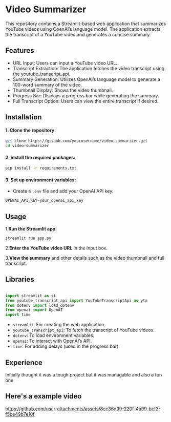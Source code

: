 # Video Summarizer #

This repository contains a Streamlit-based web application that summarizes YouTube videos using OpenAI’s language model. The application extracts the transcript of a YouTube video and generates a concise summary.

## Features ##

- URL Input: Users can input a YouTube video URL.
- Transcript Extraction: The application fetches the video transcript using the youtube_transcript_api.
- Summary Generation: Utilizes OpenAI’s language model to generate a 100-word summary of the video.
- Thumbnail Display: Shows the video thumbnail.
- Progress Bar: Displays a progress bar while generating the summary.
- Full Transcript Option: Users can view the entire transcript if desired.

## Installation ##

#### 1. Clone the repository: ####
```bash
git clone https://github.com/yourusername/video-summarizer.git
cd video-summarizer
```

#### 2. Install the required packages: ####
```bash
pip install -r requirements.txt

```

#### 3. Set up environment variables: ####

* Create a `.env` file and add your OpenAI API key:
```Python
OPENAI_API_KEY=your_openai_api_key

```

## Usage ##
1.**Run the Streamlit app**:
```Python
streamlit run app.py

```

2.**Enter the YouTube video URL** in the input box.

3.**View the summary** and other details such as the video thumbnail and full transcript.

## Libraries ##
```Python

import streamlit as st
from youtube_transcript_api import YouTubeTranscriptApi as yta
from dotenv import load_dotenv
from openai import OpenAI
import time
```

- `streamlit`: For creating the web application.
- `youtube_transcript_api`: To fetch the transcript of YouTube videos.
- `dotenv`: To load environment variables.
- `openai`: To interact with OpenAI’s API.
- `time`: For adding delays (used in the progress bar).

## Experience ##

Initially thought it was a tough project but it was managable and also a fun one

## Here's a example video ##


https://github.com/user-attachments/assets/8ec36d39-220f-4a99-bcf3-f5be49b7e10f


